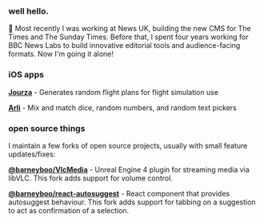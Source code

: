 ### well hello.

👋 Most recently I was working at News UK, building the new CMS for The Times and The Sunday Times. Before that, I spent four years working for BBC News Labs to build innovative editorial tools and audience-facing formats. Now I'm going it alone!

### iOS apps

**[Jourza](https://apps.apple.com/us/app/jourza/id1630377412)** - Generates random flight plans for flight simulation use

**[Arli](https://apps.apple.com/us/app/arli-endless-random-numbers/id1635548739)** - Mix and match dice, random numbers, and random text pickers



### open source things

I maintain a few forks of open source projects, usually with small feature updates/fixes:

**[@barneyboo/VlcMedia](http://github.com/barneyboo/VlcMedia)** - Unreal Engine 4 plugin for streaming media via libVLC. This fork adds support for volume control.

**[@barneyboo/react-autosuggest](https://github.com/barneyboo/react-autosuggest)** - React component that provides autosuggest behaviour. This fork adds support for tabbing on a suggestion to act as confirmation of a selection.
